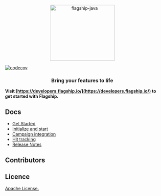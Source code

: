 <p align="center">

<img  src="https://mk0abtastybwtpirqi5t.kinstacdn.com/wp-content/uploads/picture-solutions-persona-product-flagship.jpg"  width="211"  height="182"  alt="flagship-java"  />

</p>

[![codecov](https://codecov.io/gh/ABTastyAdel/flagship-flutter-sdk/branch/main/graph/badge.svg?token=I4YDOMGT1Z)](https://codecov.io/gh/ABTastyAdel/flagship-flutter-sdk)

<h3 align="center">Bring your features to life</h3>

**Visit [https://developers.flagship.io/](https://developers.flagship.io/) to get started with Flagship.**

## Docs

- [Get Started](https://developers.flagship.io/docs/sdk/flutter/v0.2#getting-started)
- [Initialize and start](https://developers.flagship.io/docs/sdk/flutter/v0.2#initialization)
- [Campaign integration](https://developers.flagship.io/docs/sdk/flutter/v0.2#managing-visitor-campaigns)
- [Hit tracking](https://developers.flagship.io/docs/sdk/flutter/v0.2#hit-tracking)
- [Release Notes](https://developers.flagship.io/docs/sdk/flutter/v0.2#release-notes)

## Contributors

## Licence

[Apache License.](https://github.com/flagship-io/flagship-java/blob/master/LICENSE)
